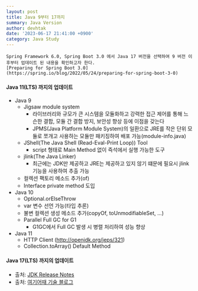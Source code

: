 ```yaml
---
layout: post
title: Java 9부터 17까지
summary: Java Version
author: devhtak
date: '2023-06-17 21:41:00 +0900'
category: Java Study
---
```

```
Spring Framework 6.0, Spring Boot 3.0 에서 Java 17 버전을 선택하여 9 버전 이후부터 업데이트 된 내용을 확인하고자 한다.
[Preparing for Spring Boot 3.0](https://spring.io/blog/2022/05/24/preparing-for-spring-boot-3-0)
```
#### Java 11(LTS) 까지의 업데이트
- Java 9
  - Jigsaw module system
    - 라이브러리와 규모가 큰 시스템을 모듈화하고 강력한 접근 제어를 통해 느슨한 결합, 모듈 간 결합 방지, 보안성 향상 등에 이점을 갖는다
    - JPMS(Java Platform Module System)의 일환으로 JRE를 작은 단위 모듈로 쪼개고 사용하는 모듈만 패키징하여 배포 가능(module-info.java)
  - JShell(The Java Shell (Read-Eval-Print Loop)) Tool
    - script 형태로 Main Method 없이 즉석에서 실행 가능한 도구
  - jlink(The Java Linker)
    - 최근에는 JDK만 제공하고 JRE는 제공하고 있지 않기 떄문에 필요시 jlink 기능을 사용하여 추출 가능
  - 컬렉션 팩토리 메소드 추가(of)
  - Interface private method 도입
- Java 10
  - Optional.orElseThrow
  - var 변수 선언 가능(타입 추론)
  - 불변 컬렉션 생성 메소드 추가(copyOf, toUnmodifiableSet, ...)
  - Parallel Full GC for G1
    - G1GC에서 Full GC 발생 시 병렬 처리하여 성능 향상
- Java 11
  - HTTP Client (http://openjdk.org/jeps/321)
  - Collection.toArray() Default Method

#### Java 17(LTS) 까지의 업데이트 

- 출처: [JDK Release Notes](https://www.oracle.com/java/technologies/javase/jdk-relnotes-index.html)
- 출처: [여기어때 기술 블로그](https://techblog.gccompany.co.kr/%EC%9A%B0%EB%A6%AC%ED%8C%80%EC%9D%B4-jdk-17%EC%9D%84-%EB%8F%84%EC%9E%85%ED%95%9C-%EC%9D%B4%EC%9C%A0-ced2b754cd7)
